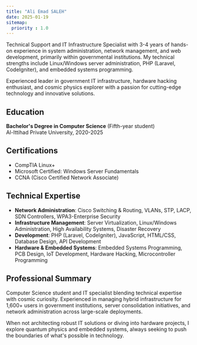 ```yaml
---
title: "Ali Emad SALEH"
date: 2025-01-19
sitemap:
  priority : 1.0
---
```


Technical Support and IT Infrastructure Specialist with 3-4 years of hands-on experience in system administration, network management, and web development, primarily within governmental institutions. My technical strengths include Linux/Windows server administration, PHP (Laravel, CodeIgniter), and embedded systems programming.

Experienced leader in government IT infrastructure, hardware hacking enthusiast, and cosmic physics explorer with a passion for cutting-edge technology and innovative solutions.

## Education
**Bachelor's Degree in Computer Science** (Fifth-year student)  
Al-Ittihad Private University, 2020-2025

## Certifications
- CompTIA Linux+
- Microsoft Certified: Windows Server Fundamentals
- CCNA (Cisco Certified Network Associate)

## Technical Expertise
- **Network Administration**: Cisco Switching & Routing, VLANs, STP, LACP, SDN Controllers, WPA3-Enterprise Security
- **Infrastructure Management**: Server Virtualization, Linux/Windows Administration, High Availability Systems, Disaster Recovery
- **Development**: PHP (Laravel, CodeIgniter), JavaScript, HTML/CSS, Database Design, API Development
- **Hardware & Embedded Systems**: Embedded Systems Programming, PCB Design, IoT Development, Hardware Hacking, Microcontroller Programming

## Professional Summary
Computer Science student and IT specialist blending technical expertise with cosmic curiosity. Experienced in managing hybrid infrastructure for 1,600+ users in government institutions, server consolidation initiatives, and network administration across large-scale deployments.

When not architecting robust IT solutions or diving into hardware projects, I explore quantum physics and embedded systems, always seeking to push the boundaries of what's possible in technology.
